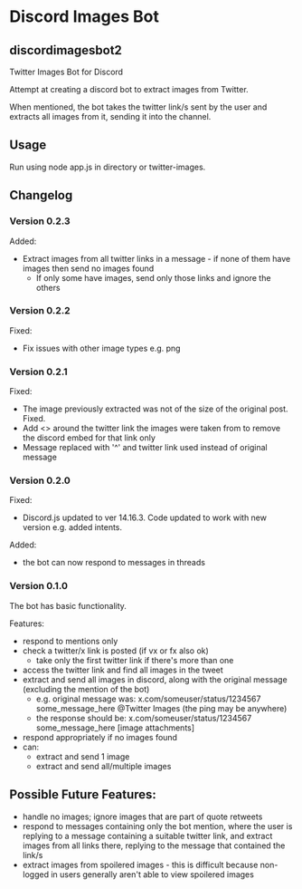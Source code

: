 # Discord Images Bot
## discordimagesbot2

Twitter Images Bot for Discord

Attempt at creating a discord bot to extract images from Twitter.

When mentioned, the bot takes the twitter link/s sent by the user and extracts all images from it, sending it into the channel.

## Usage
Run using node app.js in directory or twitter-images.

## Changelog
### Version 0.2.3
Added:
- Extract images from all twitter links in a message - if none of them have images then send no images found
  - If only some have images, send only those links and ignore the others

### Version 0.2.2
Fixed:
- Fix issues with other image types e.g. png

### Version 0.2.1
Fixed:
- The image previously extracted was not of the size of the original post. Fixed.
- Add <> around the twitter link the images were taken from to remove the discord embed for that link only
- Message replaced with '^' and twitter link used instead of original message

### Version 0.2.0
Fixed:
- Discord.js updated to ver 14.16.3. Code updated to work with new version e.g. added intents.

Added:
- the bot can now respond to messages in threads

### Version 0.1.0
The bot has basic functionality.

Features:
- respond to mentions only
- check a twitter/x link is posted (if vx or fx also ok) 
  - take only the first twitter link if there's more than one
- access the twitter link and find all images in the tweet
- extract and send all images in discord, along with the original message (excluding the mention of the bot)
  - e.g. original message was: x.com/someuser/status/1234567 some_message_here @Twitter Images (the ping may be anywhere)
  - the response should be: x.com/someuser/status/1234567 some_message_here [image attachments]
- respond appropriately if no images found
- can:
  - extract and send 1 image
  - extract and send all/multiple images

## Possible Future Features:
- handle no images; ignore images that are part of quote retweets
- respond to messages containing only the bot mention, where the user is replying to a message containing a suitable twitter link, and extract images from all links there, replying to the message that contained the link/s
- extract images from spoilered images - this is difficult because non-logged in users generally aren't able to view spoilered images
